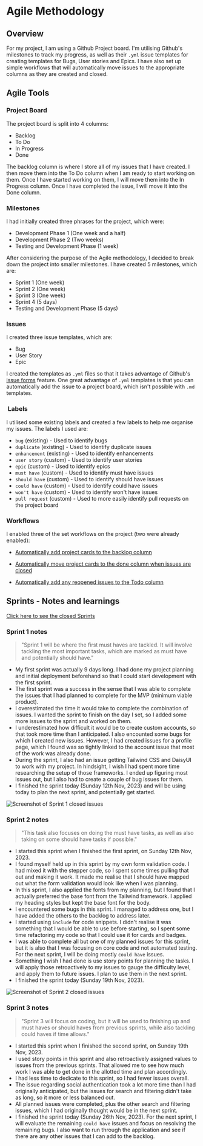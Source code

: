 # Agile Methodology

## Overview

For my project, I am using a Github Project board. I'm utilising Github's milestones to track my progress, as well as their `.yml` issue templates for creating templates for Bugs, User stories and Epics. I have also set up simple workflows that will automatically move issues to the appropriate columns as they are created and closed.

## Agile Tools

### Project Board

The project board is split into 4 columns:

- Backlog
- To Do
- In Progress
- Done

The backlog column is where I store all of my issues that I have created. I then move them into the To Do column when I am ready to start working on them. Once I have started working on them, I will move them into the In Progress column. Once I have completed the issue, I will move it into the Done column.

### Milestones

I had initially created three phrases for the project, which were:

- Development Phase 1 (One week and a half)
- Development Phase 2 (Two weeks)
- Testing and Development Phase (1 week)

After considering the purpose of the Agile methodology, I decided to break down the project into smaller milestones. I have created 5 milestones, which are:

- Sprint 1 (One week)
- Sprint 2 (One week)
- Sprint 3 (One week)
- Sprint 4 (5 days)
- Testing and Development Phase (5 days)

### Issues

I created three issue templates, which are:

- Bug
- User Story
- Epic

I created the templates as `.yml` files so that it takes advantage of Github's [issue forms](https://docs.github.com/en/communities/using-templates-to-encourage-useful-issues-and-pull-requests/about-issue-and-pull-request-templates) feature. One great advantage of `.yml` templates is that you can automatically add the issue to a project board, which isn't possible with `.md` templates.

###  Labels

I utilised some existing labels and created a few labels to help me organise my issues. The labels I used are:

- `bug` (existing) - Used to identify bugs
- `duplicate` (existing) - Used to identify duplicate issues
- `enhancement` (existing) - Used to identify enhancements
- `user story` (custom) - Used to identify user stories
- `epic` (custom) - Used to identify epics
- `must have` (custom) - Used to identify must have issues
- `should have` (custom) - Used to identify should have issues
- `could have` (custom) - Used to identify could have issues
- `won't have` (custom) - Used to identify won't have issues
- `pull request` (custom) - Used to more easily identify pull requests on the project board

### Workflows

I enabled three of the set workflows on the project (two were already enabled):

- [Automatically add project cards to the backlog column](https://github.com/users/stephendawsondev/projects/5/workflows/13073386)

- [Automatically move project cards to the done column when issues are closed](https://github.com/users/stephendawsondev/projects/5/workflows/13068501)

- [Automatically add any reopened issues to the Todo column](https://github.com/users/stephendawsondev/projects/5/workflows/13073840)

## Sprints - Notes and learnings

[Click here to see the closed Sprints](https://github.com/stephendawsondev/StackPortfolio/milestones?state=closed)

### Sprint 1 notes

> "Sprint 1 will be where the first must haves are tackled. It will involve tackling the most important tasks, which are marked as must have and potentially should have."

- My first sprint was actually 9 days long. I had done my project planning and initial deployment beforehand so that I could start development with the first sprint.
- The first sprint was a success in the sense that I was able to complete the issues that I had planned to complete for the MVP (minimum viable product).
- I overestimated the time it would take to complete the combination of issues. I wanted the sprint to finish on the day I set, so I added some more issues to the sprint and worked on them.
- I underestimated how difficult it would be to create custom accounts, so that took more time than I anticipated. I also encounted some bugs for which I created new issues. However, I had created issues for a profile page, which I found was so tightly linked to the account issue that most of the work was already done.
- During the sprint, I also had an issue getting Tailwind CSS and DaisyUI to work with my project. In hindsight, I wish I had spent more time researching the setup of those frameworks. I ended up figuring most issues out, but I also had to create a couple of bug issues for them.
- I finished the sprint today (Sunday 12th Nov, 2023) and will be using today to plan the next sprint, and potentially get started.

![Screenshot of Sprint 1 closed issues](./documentation/sprints/sprint1.png)

### Sprint 2 notes

> "This task also focuses on doing the must have tasks, as well as also taking on some should have tasks if possible."

- I started this sprint when I finished the first sprint, on Sunday 12th Nov, 2023.
- I found myself held up in this sprint by my own form validation code. I had mixed it with the stepper code, so I spent some times pulling that out and making it work. It made me realise that I should have mapped out what the form validation would look like when I was planning.
- In this sprint, I also applied the fonts from my planning, but I found that I actually preferred the base font from the Tailwind framework. I applied my heading styles but kept the base font for the body.
- I encountered some bugs in this sprint. I managed to address one, but I have added the others to the backlog to address later.
- I started using `include` for code snippets. I didn't realise it was something that I would be able to use before starting, so I spent some time refactoring my code so that I could use it for cards and badges.
- I was able to complete all but one of my planned issues for this sprint, but it is also that I was focusing on core code and not automated testing. For the next sprint, I will be doing mostly `could have` issues.
- Something I wish I had done is use story points for planning the tasks. I will apply those retroactively to my issues to gauge the difficulty level, and apply them to future issues. I plan to use them in the next sprint.
- I finished the sprint today (Sunday 19th Nov, 2023).

![Screenshot of Sprint 2 closed issues](./documentation/sprints/sprint2.png)

### Sprint 3 notes

> "Sprint 3 will focus on coding, but it will be used to finishing up and must haves or should haves from previous sprints, while also tackling could haves if time allows."

- I started this sprint when I finished the second sprint, on Sunday 19th Nov, 2023.
- I used story points in this sprint and also retroactively assigned values to issues from the previous sprints. That allowed me to see how much work I was able to get done in the allotted time and plan accordingly.
- I had less time to dedicate to this sprint, so I had fewer issues overall.
- The issue regarding social authentication took a lot more time than I had originally anticipated, but the issues for search and filtering didn't take as long, so it more or less balanced out.
- All planned issues were completed, plus the other search and filtering issues, which I had originally thought would be in the next sprint.
- I finished the sprint today (Sunday 26th Nov, 2023). For the next sprint, I will evaluate the remaining `could have` issues and focus on resolving the remaining bugs. I also want to run through the application and see if there are any other issues that I can add to the backlog.
